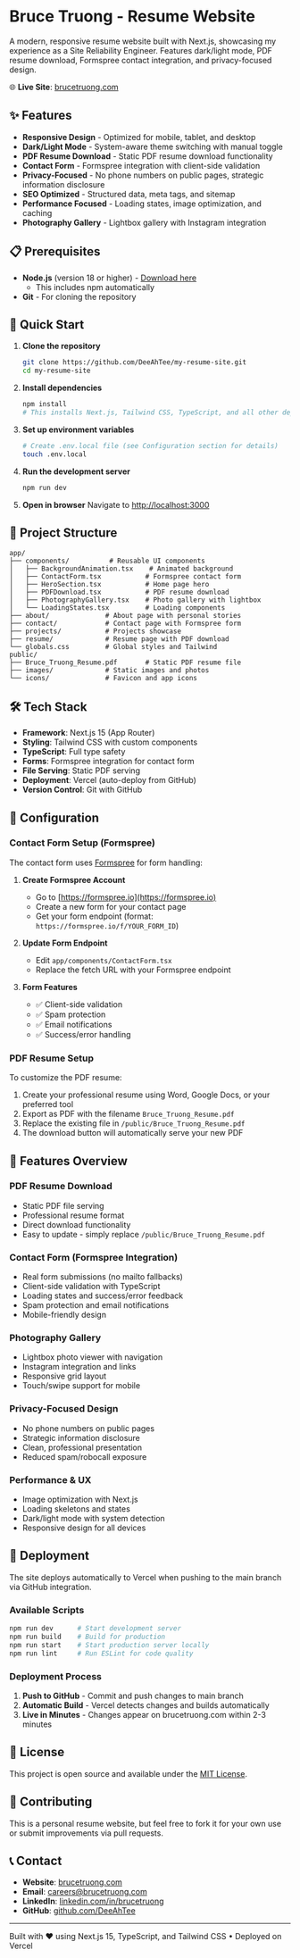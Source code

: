 # Bruce Truong - Resume Website

A modern, responsive resume website built with Next.js, showcasing my experience as a Site Reliability Engineer. Features dark/light mode, PDF resume download, Formspree contact integration, and privacy-focused design.

🌐 **Live Site**: [brucetruong.com](https://brucetruong.com)

## ✨ Features

- **Responsive Design** - Optimized for mobile, tablet, and desktop
- **Dark/Light Mode** - System-aware theme switching with manual toggle
- **PDF Resume Download** - Static PDF resume download functionality
- **Contact Form** - Formspree integration with client-side validation
- **Privacy-Focused** - No phone numbers on public pages, strategic information disclosure
- **SEO Optimized** - Structured data, meta tags, and sitemap
- **Performance Focused** - Loading states, image optimization, and caching
- **Photography Gallery** - Lightbox gallery with Instagram integration

## 📋 Prerequisites

- **Node.js** (version 18 or higher) - [Download here](https://nodejs.org/)
  - This includes npm automatically
- **Git** - For cloning the repository

## 🚀 Quick Start

1. **Clone the repository**
   ```bash
   git clone https://github.com/DeeAhTee/my-resume-site.git
   cd my-resume-site
   ```

2. **Install dependencies**
   ```bash
   npm install
   # This installs Next.js, Tailwind CSS, TypeScript, and all other dependencies
   ```

3. **Set up environment variables**
   ```bash
   # Create .env.local file (see Configuration section for details)
   touch .env.local
   ```

4. **Run the development server**
   ```bash
   npm run dev
   ```

5. **Open in browser**
   Navigate to [http://localhost:3000](http://localhost:3000)

## 📁 Project Structure

```
app/
├── components/          # Reusable UI components
│   ├── BackgroundAnimation.tsx    # Animated background
│   ├── ContactForm.tsx           # Formspree contact form
│   ├── HeroSection.tsx           # Home page hero
│   ├── PDFDownload.tsx           # PDF resume download
│   ├── PhotographyGallery.tsx    # Photo gallery with lightbox
│   └── LoadingStates.tsx         # Loading components
├── about/              # About page with personal stories
├── contact/            # Contact page with Formspree form
├── projects/           # Projects showcase
├── resume/             # Resume page with PDF download
└── globals.css         # Global styles and Tailwind
public/
├── Bruce_Truong_Resume.pdf       # Static PDF resume file
├── images/             # Static images and photos
└── icons/              # Favicon and app icons
```

## 🛠️ Tech Stack

- **Framework**: Next.js 15 (App Router)
- **Styling**: Tailwind CSS with custom components
- **TypeScript**: Full type safety
- **Forms**: Formspree integration for contact form
- **File Serving**: Static PDF serving
- **Deployment**: Vercel (auto-deploy from GitHub)
- **Version Control**: Git with GitHub

## 🔧 Configuration

### Contact Form Setup (Formspree)

The contact form uses [Formspree](https://formspree.io) for form handling:

1. **Create Formspree Account**
   - Go to [https://formspree.io](https://formspree.io)
   - Create a new form for your contact page
   - Get your form endpoint (format: `https://formspree.io/f/YOUR_FORM_ID`)

2. **Update Form Endpoint**
   - Edit `app/components/ContactForm.tsx`
   - Replace the fetch URL with your Formspree endpoint

3. **Form Features**
   - ✅ Client-side validation
   - ✅ Spam protection
   - ✅ Email notifications
   - ✅ Success/error handling

### PDF Resume Setup

To customize the PDF resume:
1. Create your professional resume using Word, Google Docs, or your preferred tool
2. Export as PDF with the filename `Bruce_Truong_Resume.pdf`
3. Replace the existing file in `/public/Bruce_Truong_Resume.pdf`
4. The download button will automatically serve your new PDF

## 📱 Features Overview

### PDF Resume Download
- Static PDF file serving
- Professional resume format
- Direct download functionality
- Easy to update - simply replace `/public/Bruce_Truong_Resume.pdf`

### Contact Form (Formspree Integration)
- Real form submissions (no mailto fallbacks)
- Client-side validation with TypeScript
- Loading states and success/error feedback
- Spam protection and email notifications
- Mobile-friendly design

### Photography Gallery
- Lightbox photo viewer with navigation
- Instagram integration and links
- Responsive grid layout
- Touch/swipe support for mobile

### Privacy-Focused Design
- No phone numbers on public pages
- Strategic information disclosure
- Clean, professional presentation
- Reduced spam/robocall exposure

### Performance & UX
- Image optimization with Next.js
- Loading skeletons and states
- Dark/light mode with system detection
- Responsive design for all devices

## 🚀 Deployment

The site deploys automatically to Vercel when pushing to the main branch via GitHub integration.

### Available Scripts

```bash
npm run dev      # Start development server
npm run build    # Build for production
npm run start    # Start production server locally
npm run lint     # Run ESLint for code quality
```

### Deployment Process

1. **Push to GitHub** - Commit and push changes to main branch
2. **Automatic Build** - Vercel detects changes and builds automatically
3. **Live in Minutes** - Changes appear on brucetruong.com within 2-3 minutes

## 📄 License

This project is open source and available under the [MIT License](LICENSE).

## 🤝 Contributing

This is a personal resume website, but feel free to fork it for your own use or submit improvements via pull requests.

## 📞 Contact

- **Website**: [brucetruong.com](https://brucetruong.com)
- **Email**: careers@brucetruong.com
- **LinkedIn**: [linkedin.com/in/brucetruong](https://linkedin.com/in/brucetruong)
- **GitHub**: [github.com/DeeAhTee](https://github.com/DeeAhTee)

---

Built with ❤️ using Next.js 15, TypeScript, and Tailwind CSS • Deployed on Vercel
